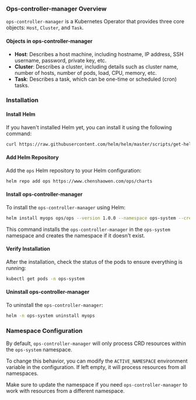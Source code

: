 ### **Ops-controller-manager Overview**

`ops-controller-manager` is a Kubernetes Operator that provides three core objects: `Host`, `Cluster`, and `Task`.

#### **Objects in ops-controller-manager**

- **Host**: Describes a host machine, including hostname, IP address, SSH username, password, private key, etc.
- **Cluster**: Describes a cluster, including details such as cluster name, number of hosts, number of pods, load, CPU, memory, etc.
- **Task**: Describes a task, which can be one-time or scheduled (cron) tasks.

### **Installation**

#### **Install Helm**

If you haven't installed Helm yet, you can install it using the following command:

```bash
curl https://raw.githubusercontent.com/helm/helm/master/scripts/get-helm-3 | bash
```

#### **Add Helm Repository**

Add the `ops` Helm repository to your Helm configuration:

```bash
helm repo add ops https://www.chenshaowen.com/ops/charts
```

#### **Install ops-controller-manager**

To install the `ops-controller-manager` using Helm:

```bash
helm install myops ops/ops --version 1.0.0 --namespace ops-system --create-namespace
```

This command installs the `ops-controller-manager` in the `ops-system` namespace and creates the namespace if it doesn't exist.

#### **Verify Installation**

After the installation, check the status of the pods to ensure everything is running:

```bash
kubectl get pods -n ops-system
```

#### **Uninstall ops-controller-manager**

To uninstall the `ops-controller-manager`:

```bash
helm -n ops-system uninstall myops
```

### **Namespace Configuration**

By default, `ops-controller-manager` will only process CRD resources within the `ops-system` namespace.

To change this behavior, you can modify the `ACTIVE_NAMESPACE` environment variable in the configuration. If left empty, it will process resources from all namespaces.

Make sure to update the namespace if you need `ops-controller-manager` to work with resources from a different namespace.
